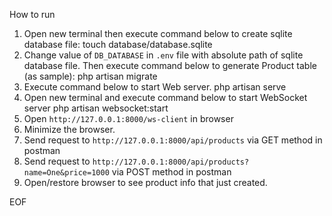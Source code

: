 How to run

1. Open new terminal then execute command below to create sqlite database file:
    touch database/database.sqlite
2. Change value of `DB_DATABASE` in `.env` file with absolute path of sqlite database file. Then execute command below to generate Product table (as sample):
    php artisan migrate
3. Execute command below to start Web server.
    php artisan serve
4. Open new terminal and execute command below to start WebSocket server
    php artisan websocket:start
5. Open `http://127.0.0.1:8000/ws-client` in browser
6. Minimize the browser.
6. Send request to `http://127.0.0.1:8000/api/products` via GET method in postman
7. Send request to `http://127.0.0.1:8000/api/products?name=One&price=1000` via POST method in postman
8. Open/restore browser to see product info that just created.

EOF
